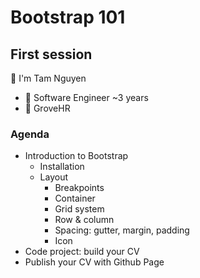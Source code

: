 # Bootstrap 101

## First session

👋 I'm Tam Nguyen

- 💼 Software Engineer ~3 years
- 🏢 GroveHR

### Agenda

- Introduction to Bootstrap
  - Installation
  - Layout
    - Breakpoints
    - Container
    - Grid system
    - Row & column
    - Spacing: gutter, margin, padding
    - Icon
- Code project: build your CV
- Publish your CV with Github Page
